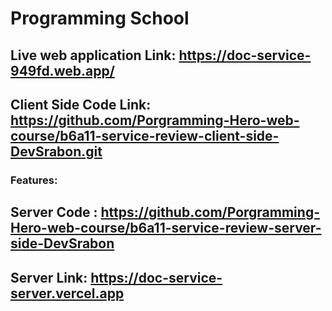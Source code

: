 # Programming School


## Live web application Link: https://doc-service-949fd.web.app/
## Client Side Code Link: https://github.com/Porgramming-Hero-web-course/b6a11-service-review-client-side-DevSrabon.git


### Features:  





## Server Code : https://github.com/Porgramming-Hero-web-course/b6a11-service-review-server-side-DevSrabon

## Server Link: https://doc-service-server.vercel.app
